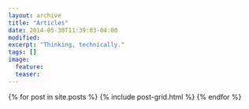 ```yaml
---
layout: archive
title: "Articles"
date: 2014-05-30T11:39:03-04:00
modified:
excerpt: "Thinking, technically."
tags: []
image:
  feature:
  teaser:
---
```


<div class="tiles">
{% for post in site.posts %}
  {% include post-grid.html %}
{% endfor %}
</div><!-- /.tiles -->